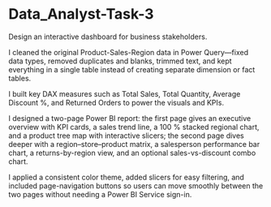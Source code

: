 # Data_Analyst-Task-3
Design an interactive dashboard for business stakeholders.

I cleaned the original Product-Sales-Region data in Power Query—fixed data types, removed duplicates and blanks, trimmed text, and kept everything in a single table instead of creating separate dimension or fact tables.

I built key DAX measures such as Total Sales, Total Quantity, Average Discount %, and Returned Orders to power the visuals and KPIs.

I designed a two-page Power BI report: the first page gives an executive overview with KPI cards, a sales trend line, a 100 % stacked regional chart, and a product tree map with interactive slicers; the second page dives deeper with a region–store–product matrix, a salesperson performance bar chart, a returns-by-region view, and an optional sales-vs-discount combo chart.

I applied a consistent color theme, added slicers for easy filtering, and included page-navigation buttons so users can move smoothly between the two pages without needing a Power BI Service sign-in.
